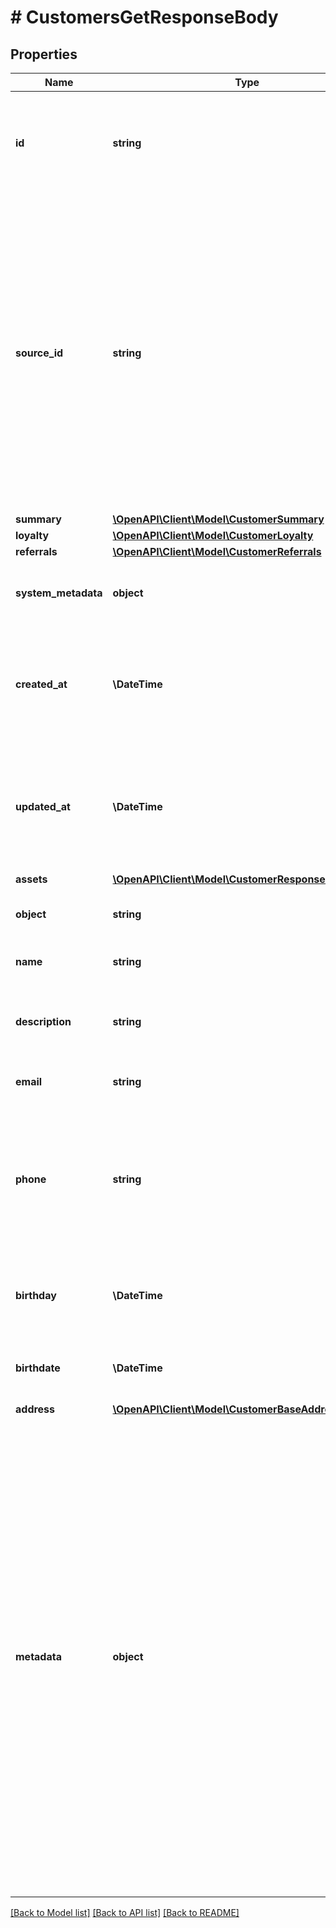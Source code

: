 # # CustomersGetResponseBody

## Properties

Name | Type | Description | Notes
------------ | ------------- | ------------- | -------------
**id** | **string** | The ID of an existing customer that will be linked to redemption in this request. | [optional]
**source_id** | **string** | A unique identifier of the customer who validates a voucher. It can be a customer ID or email from a CRM system, database, or a third-party service. If you also pass a customer ID (unique ID assigned by Voucherify), the source ID will be ignored. | [optional]
**summary** | [**\OpenAPI\Client\Model\CustomerSummary**](CustomerSummary.md) |  |
**loyalty** | [**\OpenAPI\Client\Model\CustomerLoyalty**](CustomerLoyalty.md) |  |
**referrals** | [**\OpenAPI\Client\Model\CustomerReferrals**](CustomerReferrals.md) |  |
**system_metadata** | **object** | Object used to store system metadata information. | [optional]
**created_at** | **\DateTime** | Timestamp representing the date and time when the customer was created in ISO 8601 format. | [optional]
**updated_at** | **\DateTime** | Timestamp representing the date and time when the customer was updated in ISO 8601 format. | [optional]
**assets** | [**\OpenAPI\Client\Model\CustomerResponseDataAssets**](CustomerResponseDataAssets.md) |  | [optional]
**object** | **string** | The type of object represented by JSON. | [default to 'customer']
**name** | **string** | Customer&#39;s first and last name. | [optional]
**description** | **string** | An arbitrary string that you can attach to a customer object. | [optional]
**email** | **string** | Customer&#39;s email address. | [optional]
**phone** | **string** | Customer&#39;s phone number. This parameter is mandatory when you try to send out codes to customers via an SMS channel. | [optional]
**birthday** | **\DateTime** | *Deprecated* Customer&#39;s birthdate; format YYYY-MM-DD. | [optional]
**birthdate** | **\DateTime** | Customer&#39;s birthdate; format YYYY-MM-DD. | [optional]
**address** | [**\OpenAPI\Client\Model\CustomerBaseAddress**](CustomerBaseAddress.md) |  | [optional]
**metadata** | **object** | A set of custom key/value pairs that you can attach to a customer. The metadata object stores all custom attributes assigned to the customer. It can be useful for storing additional information about the customer in a structured format. This metadata can be used for validating whether the customer qualifies for a discount or it can be used in building customer segments. | [optional]

[[Back to Model list]](../../README.md#models) [[Back to API list]](../../README.md#endpoints) [[Back to README]](../../README.md)
